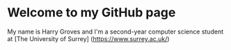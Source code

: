 # Welcome to my GitHub page
My name is Harry Groves and I'm a second-year computer science student at [The University of Surrey] (https://www.surrey.ac.uk/)
